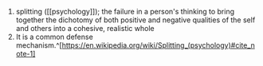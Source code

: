 1. splitting ([[psychology]]); the failure in a person's thinking to bring together the dichotomy of both positive and negative qualities of the self and others into a cohesive, realistic whole
2. It is a common defense mechanism.^[https://en.wikipedia.org/wiki/Splitting_(psychology)#cite_note-1]
